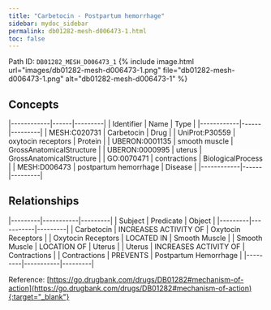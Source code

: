 ```yaml
---
title: "Carbetocin - Postpartum hemorrhage"
sidebar: mydoc_sidebar
permalink: db01282-mesh-d006473-1.html
toc: false 
---
```



Path ID: `DB01282_MESH_D006473_1`
{% include image.html url="images/db01282-mesh-d006473-1.png" file="db01282-mesh-d006473-1.png" alt="db01282-mesh-d006473-1" %}

## Concepts

|------------|------|---------|
| Identifier | Name | Type    |
|------------|------|---------|
| MESH:C020731 | Carbetocin | Drug |
| UniProt:P30559 | oxytocin receptors | Protein |
| UBERON:0001135 | smooth muscle | GrossAnatomicalStructure |
| UBERON:0000995 | uterus | GrossAnatomicalStructure |
| GO:0070471 | contractions | BiologicalProcess |
| MESH:D006473 | postpartum hemorrhage | Disease |
|------------|------|---------|

## Relationships

|---------|-----------|---------|
| Subject | Predicate | Object  |
|---------|-----------|---------|
| Carbetocin | INCREASES ACTIVITY OF | Oxytocin Receptors |
| Oxytocin Receptors | LOCATED IN | Smooth Muscle |
| Smooth Muscle | LOCATION OF | Uterus |
| Uterus | INCREASES ACTIVITY OF | Contractions |
| Contractions | PREVENTS | Postpartum Hemorrhage |
|---------|-----------|---------|

Reference: [https://go.drugbank.com/drugs/DB01282#mechanism-of-action](https://go.drugbank.com/drugs/DB01282#mechanism-of-action){:target="_blank"}
